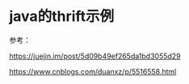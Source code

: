 # java的thrift示例

参考：

https://juejin.im/post/5d09b49ef265da1bd3055d29

https://www.cnblogs.com/duanxz/p/5516558.html